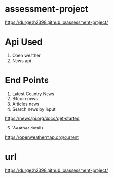 # assessment-project
https://durgesh2398.github.io/assessment-project/


# Api Used
1. Open weather
2. News api


# End Points
1. Latest Country News
2. Bitcoin news
3. Articles news
4. Search news by input

https://newsapi.org/docs/get-started

5. Weather details

https://openweathermap.org/current


# url
https://durgesh2398.github.io/assessment-project/
